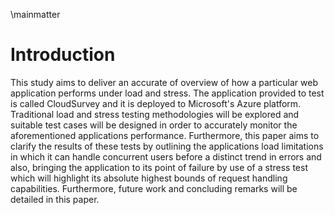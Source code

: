 \mainmatter

# Introduction

This study aims to deliver an accurate of overview of how a particular web application performs under load and stress. The application provided to test is called CloudSurvey and it is deployed to Microsoft's Azure platform. Traditional load and stress testing methodologies will be explored and suitable test cases will be designed in order to accurately monitor the aforementioned applications performance. Furthermore, this paper aims to clarify the results of these tests by outlining the applications load limitations in which it can handle concurrent users before a distinct trend in errors and also, bringing the application to its point of failure by use of a stress test which will highlight its absolute highest bounds of request handling capabilities. Furthermore, future work and concluding remarks will be detailed in this paper.   



